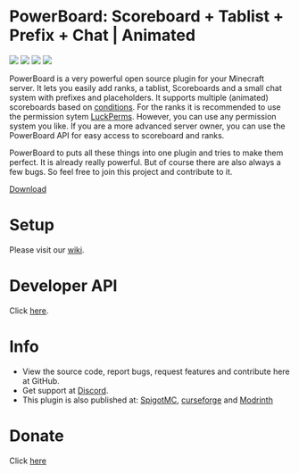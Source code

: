 # PowerBoard: Scoreboard + Tablist + Prefix + Chat | Animated
[![](https://img.shields.io/github/downloads/Xitee1/PowerBoard/total?color=44be16&label=Downloads)]()
[![](https://img.shields.io/discord/800477577684844585?color=44be16&label=Discord)]()
[![](https://img.shields.io/github/v/release/Xitee1/PowerBoard?label=Release)]()
[![](https://img.shields.io/badge/Send%20me%20a%20small%20gift-PayPal-blue.svg)](https://paypal.me/xitee)

PowerBoard is a very powerful open source plugin for your Minecraft server.
It lets you easily add ranks, a tablist, Scoreboards and a small chat system with prefixes and placeholders.
It supports multiple (animated) scoreboards based on [conditions](https://github.com/Xitee1/PowerBoard/wiki/Conditions).
For the ranks it is recommended to use the permission sytem [LuckPerms](https://luckperms.net/). However, you can use any permission system you like.
If you are a more advanced server owner, you can use the PowerBoard API for easy access to scoreboard and ranks.

PowerBoard to puts all these things into one plugin and tries to make them perfect.
It is already really powerful. But of course there are also always a few bugs. So feel free to join this project and contribute to it.

[Download](https://github.com/Xitee1/PowerBoard/releases)



# Setup
Please visit our [wiki](https://github.com/Xitee1/PowerBoard/wiki).

# Developer API
Click [here](https://github.com/Xitee1/PowerBoard/wiki/Developer-API).

# Info
- View the source code, report bugs, request features and contribute here at GitHub.
- Get support at [Discord](https://discord.gg/VqK3ctsbz7).
- This plugin is also published at: [SpigotMC](https://www.spigotmc.org/resources/73854/), [curseforge](https://www.curseforge.com/minecraft/bukkit-plugins/scoreboard-tablist-prefix-chat-animated) and [Modrinth](https://modrinth.com/mod/powerboard/)

# Donate
Click [here](https://github.com/Xitee1#donate)
